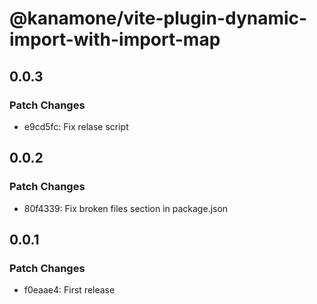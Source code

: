# @kanamone/vite-plugin-dynamic-import-with-import-map

## 0.0.3

### Patch Changes

- e9cd5fc: Fix relase script

## 0.0.2

### Patch Changes

- 80f4339: Fix broken files section in package.json

## 0.0.1

### Patch Changes

- f0eaae4: First release
